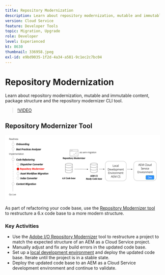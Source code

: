 ```yaml
---
title: Repository Modernization
description: Learn about repository modernization, mutable and immutable content, package structure and the repository modernizer CLI tool.
version: Cloud Service
feature: Developer Tools
topic: Migration, Upgrade
role: Developer
level: Experienced
kt: 8630
thumbnail: 336958.jpeg
exl-id: e9bd9035-1f2d-4a34-a581-9c1ec2c7bc04
---
```

# Repository Modernization

Learn about repository modernization, mutable and immutable content, package structure and the repository modernizer CLI tool.

>[!VIDEO](https://video.tv.adobe.com/v/336958/?quality=12&learn=on)

## Repository Modernizer Tool

![Repository Modernizer](./assets/repository-modernizer.png)

As part of refactoring your code base, use the [Repository Modernizer tool](https://experienceleague.adobe.com/docs/experience-manager-cloud-service/moving/refactoring-tools/repo-modernizer.html) to restructure a 6.x code base to a more modern structure.

### Key Activities

* Use the [Adobe I/O Repository Modernizer](https://github.com/adobe/aio-cli-plugin-aem-cloud-service-migration#command-aio-aem-migrationrepository-modernizer) tool to restructure a project to match the expected structure of an AEM as a Cloud Service project.
* Manually adjust and fix any build errors in the updated code base.
* Set up a [local development environment](https://experienceleague.adobe.com/docs/experience-manager-learn/cloud-service/local-development-environment-set-up/overview.html) and deploy the updated code base. Iterate until the project is in a stable state.
* Deploy the updated code base to an AEM as a Cloud Service development environment and continue to validate.
